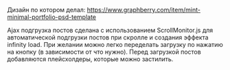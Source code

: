 Дизайн по котором делал: https://www.graphberry.com/item/mint-minimal-portfolio-psd-template

Ajax подгрузка постов сделана с использованием ScrollMonitor.js для автоматической подгрузки постов при скролле и создания эффекта infinity load. При желании можно легко переделать загрузку по нажатию на кнопку (в зависимости от что нужно). Перед загрузкой постов добавляются плейсхолдеры, которые можно застилить.
